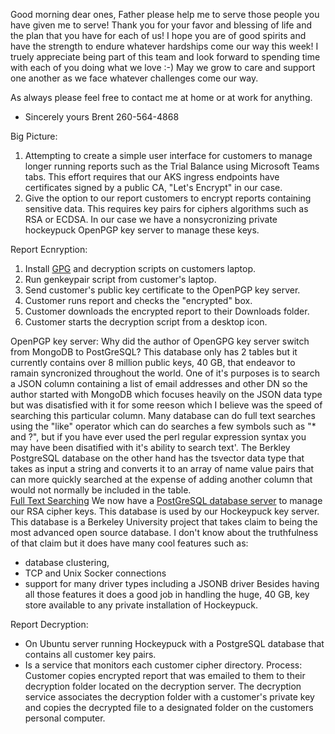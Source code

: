 Good morning dear ones,
Father please help me to serve those people you have given me to serve!  Thank you for your favor and blessing of life and the plan that you have for each of us!
I hope you are of good spirits and have the strength to endure whatever hardships come our way this week!  I truely appreciate being part of this team and look forward to spending time with each of you doing what we love :-)  May we grow to care and support one another as we face whatever challenges come our way.

As always please feel free to contact me at home or at work for anything.
- Sincerely yours
Brent 
260-564-4868 

Big Picture:
1. Attempting to create a simple user interface for customers to manage longer running reports such as the Trial Balance using Microsoft Teams tabs. This effort requires that our AKS ingress endpoints have certificates signed by a public CA, "Let's Encrypt" in our case.
2. Give the option to our report customers to encrypt reports containing sensitive data. This requires key pairs for ciphers algorithms such as RSA or ECDSA. In our case we have a nonsycronizing private hockeypuck OpenPGP key server to manage these keys.

Report Ecnryption:
1. Install [GPG](https://www.gpg4win.org/) and decryption scripts on customers laptop.
2. Run genkeypair script from customer's laptop.
3. Send customer's public key certificate to the OpenPGP key server.
4. Customer runs report and checks the "encrypted" box.
5. Customer downloads the encrypted report to their Downloads folder.
6. Customer starts the decryption script from a desktop icon.


OpenPGP key server:
Why did the author of OpenGPG key server switch from MongoDB to PostGreSQL?
This database only has 2 tables but it currently contains over 8 million public keys, 40 GB, that endeavor to ramain syncronized throughout the world. One of it's purposes is to search a JSON column containing a list of email addresses and other DN so the author started with MongoDB which focuses heavily on the JSON data type but was disatisfied with it for some reeson which I believe was the speed of searching this particular column. Many database can do full text searches using the "like" operator which can do searches a few symbols such as "* and ?", but if you have ever used the perl regular expression syntax you may have been disatified with it's ability to search text'.  The Berkley PostgreSQL database on the other hand has the tsvector data type that takes as input a string and converts it to an array of name value pairs that can more quickly searched at the expense of adding another column that would not normally be included in the table.     
[Full Text Searching](https://medium.com/geekculture/comprehend-tsvector-and-tsquery-in-postgres-for-full-text-search-1fd4323409fc)
We now have a [PostGreSQL database server](https://www.postgresql.org/) to manage our RSA cipher keys.  This database is used by our Hockeypuck key server. This database is a Berkeley University project that takes claim to being the most advanced open source database. I don't know about the truthfulness of that claim but it does have many cool features such as:
- database clustering,
- TCP and Unix Socker connections
- support for many driver types including a JSONB driver
Besides having all those features it does a good job in handling the huge, 40 GB, key store available to any private installation of Hockeypuck.


Report Decryption:
- On Ubuntu server running Hockeypuck with a PostgreSQL database that contains all customer key pairs.
- Is a service that monitors each customer cipher directory.
Process:
Customer copies encrypted report that was emailed to them to their decryption folder located on the decryption server.
The decryption service associates the decryption folder with a customer's private key and copies the decrypted file to a designated folder on the customers personal computer. 

